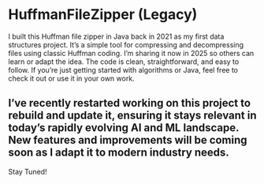 # HuffmanFileZipper (Legacy)

I built this Huffman file zipper in Java back in 2021 as my first data structures project. It’s a simple tool for compressing and decompressing files using classic Huffman coding. I’m sharing it now in 2025 so others can learn or adapt the idea. The code is clean, straightforward, and easy to follow. If you’re just getting started with algorithms or Java, feel free to check it out or use it in your own work.

I’ve recently restarted working on this project to rebuild and update it, ensuring it stays relevant in today’s rapidly evolving AI and ML landscape. New features and improvements will be coming soon as I adapt it to modern industry needs.
------
Stay Tuned!
